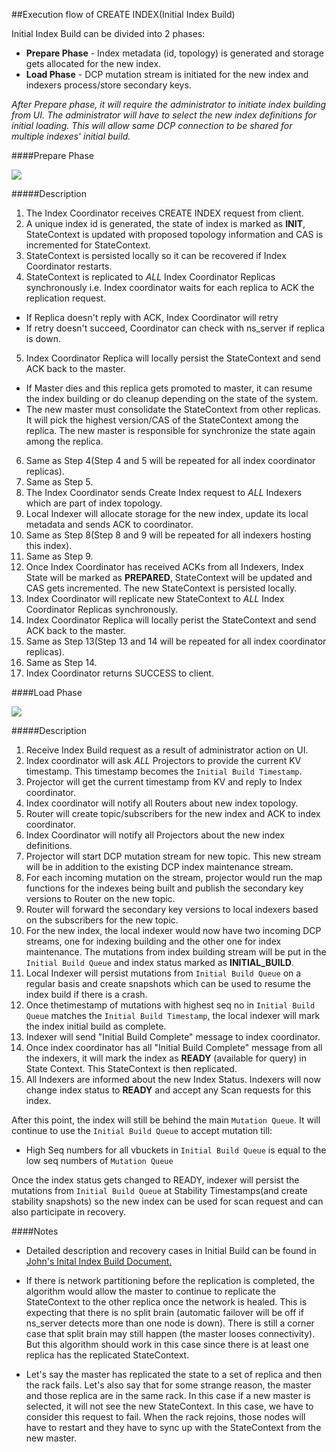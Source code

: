 ##Execution flow of CREATE INDEX(Initial Index Build) 

Initial Index Build can be divided into 2 phases:
- **Prepare Phase** - Index metadata (id, topology) is generated and storage gets allocated for the new index.
- **Load Phase** - DCP mutation stream is initiated for the new index and indexers process/store secondary keys.

*After Prepare phase, it will require the administrator to initiate index building from UI.
The administrator will have to select the new index definitions for initial loading.
This will allow same DCP connection to be shared for multiple indexes' initial build.*

####Prepare Phase

![](https://rawgithub.com/couchbase/indexing/master/secondary/docs/design/images/InitialBuild_Prepare.svg)

#####Description


1. The Index Coordinator receives CREATE INDEX request from client.
2. A unique index id is generated, the state of index is marked as **INIT**, StateContext is updated with proposed topology information and CAS is incremented for StateContext.
3. StateContext is persisted locally so it can be recovered if Index Coordinator restarts.
4. StateContext is replicated to *ALL* Index Coordinator Replicas synchronously i.e. Index coordinator waits for each replica to ACK the replication request.
  -  If Replica doesn't reply with ACK, Index Coordinator will retry
  -  If retry doesn't succeed, Coordinator can check with ns_server if replica is down.
5. Index Coordinator Replica will locally persist the StateContext and send ACK back to the master. 
  - If Master dies and this replica gets promoted to master, it can resume the index building or do cleanup depending on the state of the system.
  - The new master must consolidate the StateContext from other replicas. It will pick the highest version/CAS of the StateContext among the replica. The new master is responsible for synchronize the state again among the replica.
6. Same as Step 4(Step 4 and 5 will be repeated for all index coordinator replicas).
7. Same as Step 5.
8. The Index Coordinator sends Create Index request to *ALL* Indexers which are part of index topology. 
9. Local Indexer will allocate storage for the new index, update its local metadata and sends ACK to coordinator.
10. Same as Step 8(Step 8 and 9 will be repeated for all indexers hosting this index).
11. Same as Step 9.
12. Once Index Coordinator has received ACKs from all Indexers, Index State will be marked as **PREPARED**, StateContext will be updated and CAS gets incremented. The new StateContext is persisted locally.
13. Index Coordinator will replicate new StateContext to *ALL* Index Coordinator Replicas synchronously.
14. Index Coordinator Replica will locally perist the StateContext and send ACK back to the master.
15. Same as Step 13(Step 13 and 14 will be repeated for all index coordinator replicas).
16. Same as Step 14.
17. Index Coordinator returns SUCCESS to client.


####Load Phase

![](https://rawgithub.com/couchbase/indexing/master/secondary/docs/design/images/InitialBuild_Load.svg)

#####Description

1. Receive Index Build request as a result of administrator action on UI.
2. Index coordinator will ask *ALL* Projectors to provide the current KV timestamp. This timestamp becomes the `Initial Build Timestamp`.
3. Projector will get the current timestamp from KV and reply to Index coordinator.
4. Index coordinator will notify all Routers about new index topology. 
5. Router will create topic/subscribers for the new index and ACK to index coordinator.
6. Index Coordinator will notify all Projectors about the new index definitions. 
7. Projector will start DCP mutation stream for new topic. This new stream will be in addition to the existing DCP index maintenance stream.
8. For each incoming mutation on the stream, projector would run the map functions for the indexes being built and publish the secondary key versions to Router on the new topic.
9. Router will forward the secondary key versions to local indexers based on the subscribers for the new topic.
10. For the new index, the local indexer would now have two incoming DCP streams, one for indexing building and the other one for index maintenance. The mutations from index building stream will be put in the `Initial Build Queue` and index status marked as **INITIAL_BUILD**.
11. Local Indexer will persist mutations from `Initial Build Queue` on a regular basis and create snapshots which can be used to resume the index build if there is a crash.
12. Once thetimestamp of mutations with highest seq no in `Initial Build Queue` matches the `Initial Build Timestamp`, the local indexer will mark the index initial build as complete.
13. Indexer will send "Initial Build Complete" message to index coordinator.
14. Once index coordinator has all "Initial Build Complete" message from all the indexers, it will mark the index as **READY** (available for query) in State Context. This StateContext is then replicated.
15. All Indexers are informed about the new Index Status. Indexers will now change index status to **READY** and accept any Scan requests for this index.


After this point, the index will still be behind the main `Mutation Queue`. It will continue to use the `Initial Build Queue` to accept mutation till:
- High Seq numbers for all vbuckets in `Initial Build Queue` is equal to the low seq numbers of `Mutation Queue` 

Once the index status gets changed to READY, indexer will persist the mutations from `Initial Build Queue` at Stability Timestamps(and create stability snapshots) so the new index can be used for scan request and can also participate in recovery.  

####Notes

- Detailed description and recovery cases in Initial Build can be found in [John's Inital Index Build Document.](https://docs.google.com/document/d/18B_PtgpbI413NcVUjyN0PmfRIwX2umYnr4Tp1L4PX1w/edit)

- If there is network partitioning before the replication is completed,
the algorithm would allow the master to continue to replicate the
StateContext to the other replica once the network is healed.  This is
expecting that there is no split brain (automatic failover will be off if
ns_server detects more than one node is down).  There is still a corner
case that split brain may still happen (the master looses connectivity).
But this algorithm should work in this case since there is at least one
replica has the replicated StateContext.

- Let's say the master has replicated the state to a set of replica and
then the rack fails.  Let's also say that for some strange reason, the
master and those replica are in the same rack.  In this case if a
new master is selected, it will not see the new StateContext.   In this
case, we have to consider this request to fail.  When the rack rejoins,
those nodes will have to restart and they have to sync up with the
StateContext from the new master.
